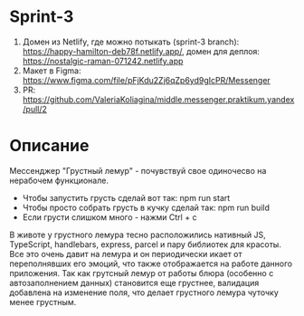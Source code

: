# Sprint-3

1. Домен из Netlify, где можно потыкать (sprint-3 branch): https://happy-hamilton-deb78f.netlify.app/,
   домен для деплоя: https://nostalgic-raman-071242.netlify.app
2. Макет в Figma: https://www.figma.com/file/pFjKdu2Zj6qZp6yd9gIcPR/Messenger
3. PR: https://github.com/ValeriaKoliagina/middle.messenger.praktikum.yandex/pull/2

# Описание
Мессенджер "Грустный лемур" - почувствуй свое одиночесво на нерабочем функционале. 

- Чтобы запустить грусть сделай вот так: npm run start
- Чтобы просто собрать грусть в кучку сделай так: npm run build
- Если грусти слишком много - нажми Ctrl + c

В животе у грустного лемура тесно расположились нативный JS, TypeScript, handlebars, express, parcel и пару библиотек для красоты.
Все это очень давит на лемура и он периодически икает от переполнявших его эмоций, что также отображается на работе данного приложения. 
Так как грутсный лемур от работы блюра (особенно с автозаполнением данных) становится еще грустнее, валидация добавлена на изменение поля, что делает грустного лемура чуточку менее грустным.
